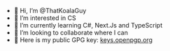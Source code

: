 - 👋 Hi, I’m @ThatKoalaGuy
- 👀 I’m interested in CS
- 🌱 I’m currently learning C#, Next.Js and TypeScript
- 💞️ I’m looking to collaborate where I can
- 🔐 Here is my public GPG key: [keys.openpgp.org](https://keys.openpgp.org/search?q=domen.koder%40gmail.com)

<!---
ThatKoalaGuy/ThatKoalaGuy is a ✨ special ✨ repository because its `README.md` (this file) appears on your GitHub profile.
You can click the Preview link to take a look at your changes.
--->
